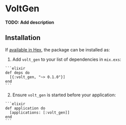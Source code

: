 # VoltGen

**TODO: Add description**

## Installation

If [available in Hex](https://hex.pm/docs/publish), the package can be installed as:

  1. Add `volt_gen` to your list of dependencies in `mix.exs`:

    ```elixir
    def deps do
      [{:volt_gen, "~> 0.1.0"}]
    end
    ```

  2. Ensure `volt_gen` is started before your application:

    ```elixir
    def application do
      [applications: [:volt_gen]]
    end
    ```

